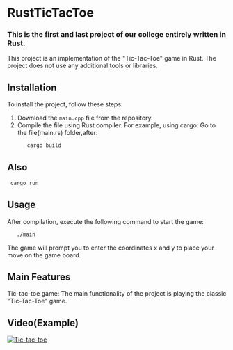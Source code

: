 # RustTicTacToe
### This is the first and last project of our college entirely written in Rust.

This project is an implementation of the "Tic-Tac-Toe" game in Rust. The project does not use any additional tools or libraries.

## Installation

   To install the project, follow these steps:

1. Download the `main.cpp` file from the repository.
2. Compile the file using Rust compiler. For example, using cargo:
    Go to the file(main.rs) folder,after:
   ```bash
      cargo build
   ```
## Also
   ```bash
    cargo run
   ```
## Usage
   After compilation, execute the following command to start the game:
   ```bash
      ./main
   ```
   The game will prompt you to enter the coordinates x and y to place your move on the game board.

## Main Features
   Tic-tac-toe game: The main functionality of the project is playing the classic "Tic-Tac-Toe" game.
## Video(Example)
   [![Tic-tac-toe](https://img.youtube.com/vi/a9FJILejoGM/maxresdefault.jpg)](https://www.youtube.com/watch?v=a9FJILejoGM)





